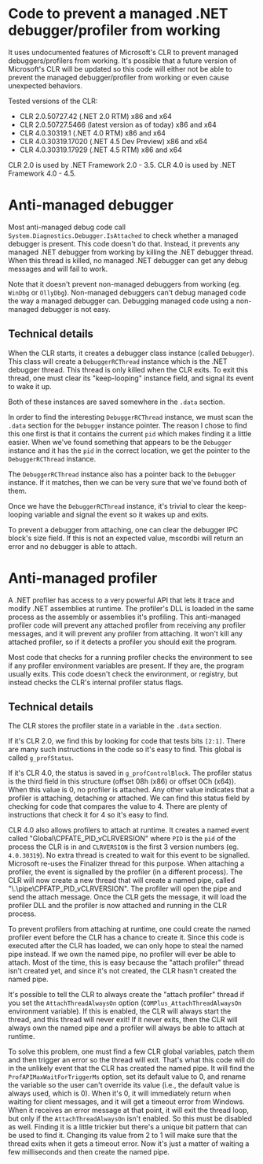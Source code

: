 Code to prevent a managed .NET debugger/profiler from working
=============================================================

It uses undocumented features of Microsoft's CLR to prevent managed debuggers/profilers from working. It's possible that a future version of Microsoft's CLR will be updated so this code will either not be able to prevent the managed debugger/profiler from working or even cause unexpected behaviors.

Tested versions of the CLR:

* CLR 2.0.50727.42 (.NET 2.0 RTM) x86 and x64
* CLR 2.0.50727.5466 (latest version as of today) x86 and x64
* CLR 4.0.30319.1 (.NET 4.0 RTM) x86 and x64
* CLR 4.0.30319.17020 (.NET 4.5 Dev Preview) x86 and x64
* CLR 4.0.30319.17929 (.NET 4.5 RTM) x86 and x64

CLR 2.0 is used by .NET Framework 2.0 - 3.5. CLR 4.0 is used by .NET Framework 4.0 - 4.5.

Anti-managed debugger
=====================

Most anti-managed debug code call `System.Diagnostics.Debugger.IsAttached` to check whether a managed debugger is present. This code doesn't do that. Instead, it prevents any managed .NET debugger from working by killing the .NET debugger thread. When this thread is killed, no managed .NET debugger can get any debug messages and will fail to work.

Note that it doesn't prevent non-managed debuggers from working (eg. `WinDbg` or `OllyDbg`). Non-managed debuggers can't debug managed code the way a managed debugger can. Debugging managed code using a non-managed debugger is not easy.

Technical details
-----------------

When the CLR starts, it creates a debugger class instance (called `Debugger`). This class will create a `DebuggerRCThread` instance which is the .NET debugger thread. This thread is only killed when the CLR exits. To exit this thread, one must clear its "keep-looping" instance field, and signal its event to wake it up.

Both of these instances are saved somewhere in the `.data` section.

In order to find the interesting `DebuggerRCThread` instance, we must scan the `.data` section for the `Debugger` instance pointer. The reason I chose to find this one first is that it contains the current `pid` which makes finding it a little easier. When we've found something that appears to be the `Debugger` instance and it has the `pid` in the correct location, we get the pointer to the `DebuggerRCThread` instance.

The `DebuggerRCThread` instance also has a pointer back to the `Debugger` instance. If it matches, then we can be very sure that we've found both of them.

Once we have the `DebuggerRCThread` instance, it's trivial to clear the keep-looping variable and signal the event so it wakes up and exits.

To prevent a debugger from attaching, one can clear the debugger IPC block's size field. If this is not an expected value, mscordbi will return an error and no debugger is able to attach.

Anti-managed profiler
=====================

A .NET profiler has access to a very powerful API that lets it trace and modify .NET assemblies at runtime. The profiler's DLL is loaded in the same process as the assembly or assemblies it's profiling. This anti-managed profiler code will prevent any attached profiler from receiving any profiler messages, and it will prevent any profiler from attaching. It won't kill any attached profiler, so if it detects a profiler you should exit the program.

Most code that checks for a running profiler checks the environment to see if any profiler environment variables are present. If they are, the program usually exits. This code doesn't check the environment, or registry, but instead checks the CLR's internal profiler status flags.

Technical details
-----------------
The CLR stores the profiler state in a variable in the `.data` section.

If it's CLR 2.0, we find this by looking for code that tests bits `[2:1]`. There are many such instructions in the code so it's easy to find. This global is called `g_profStatus`.

If it's CLR 4.0, the status is saved in `g_profControlBlock`. The profiler status is the third field in this structure (offset 08h (x86) or offset 0Ch (x64)). When this value is 0, no profiler is attached. Any other value indicates that a profiler is attaching, detaching or attached. We can find this status field by checking for code that compares the value to 4. There are plenty of instructions that check it for 4 so it's easy to find.

CLR 4.0 also allows profilers to attach at runtime. It creates a named event called "Global\CPFATE_PID_vCLRVERSION" where `PID` is the `pid` of the process the CLR is in and `CLRVERSION` is the first 3 version numbers (eg. `4.0.30319`). No extra thread is created to wait for this event to be signalled. Microsoft re-uses the Finalizer thread for this purpose. When attaching a profiler, the event is signalled by the profiler (in a different process). The CLR will now create a new thread that will create a named pipe, called "\\.\pipe\CPFATP_PID_vCLRVERSION". The profiler will open the pipe and send the attach message. Once the CLR gets the message, it will load the profiler DLL and the profiler is now attached and running in the CLR process.

To prevent profilers from attaching at runtime, one could create the named profiler event before the CLR has a chance to create it. Since this code is executed after the CLR has loaded, we can only hope to steal the named pipe instead. If we own the named pipe, no profiler will ever be able to attach. Most of the time, this is easy because the "attach profiler" thread isn't created yet, and since it's not created, the CLR hasn't created the named pipe.

It's possible to tell the CLR to always create the "attach profiler" thread if you set the `AttachThreadAlwaysOn` option (`COMPlus_AttachThreadAlwaysOn` environment variable). If this is enabled, the CLR will always start the thread, and this thread will never exit! If it never exits, then the CLR will always own the named pipe and a profiler will always be able to attach at runtime.

To solve this problem, one must find a few CLR global variables, patch them and then trigger an error so the thread will exit. That's what this code will do in the unlikely event that the CLR has created the named pipe. It will find the `ProfAPIMaxWaitForTriggerMs` option, set its default value to 0, and rename the variable so the user can't override its value (i.e., the default value is always used, which is 0). When it's 0, it will immediately return when waiting for client messages, and it will get a timeout error from Windows. When it receives an error message at that point, it will exit the thread loop, but only if the `AttachThreadAlwaysOn` isn't enabled. So this must be disabled as well. Finding it is a little trickier but there's a unique bit pattern that can be used to find it. Changing its value from 2 to 1 will make sure that the thread exits when it gets a timeout error. Now it's just a matter of waiting a few milliseconds and then create the named pipe.
